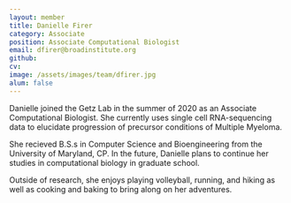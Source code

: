 ```yaml
---
layout: member
title: Danielle Firer
category: Associate
position: Associate Computational Biologist
email: dfirer@broadinstitute.org
github: 
cv:
image: /assets/images/team/dfirer.jpg
alum: false
---
```


Danielle joined the Getz Lab in the summer of 2020 as an Associate Computational Biologist. She currently uses single cell RNA-sequencing data to elucidate progression of precursor conditions of Multiple Myeloma.

She recieved B.S.s in Computer Science and Bioengineering from the University of Maryland, CP. In the future, Danielle plans to continue her studies in computational biology in graduate school.

Outside of research, she enjoys playing volleyball, running, and hiking as well as cooking and baking to bring along on her adventures.
